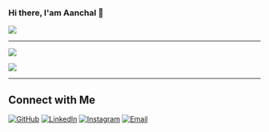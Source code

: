 ### Hi there, I'am Aanchal 👋


<!-- Github Stats -->
<a href="https://github.com/aanchalparegi/" >
  <img src="https://github-readme-stats.vercel.app/api?username=aanchalparegi&theme=synthwave" />
</a>
<hr>

<!-- Most Used Languages -->
<a href="https://github.com/aanchalparegi/" >
  <img src="https://github-readme-stats.vercel.app/api/top-langs/?username=aanchalparegi&&show_icons=true&theme=synthwave" />
</a>

<!-- Profile Views -->
[<img src="https://komarev.com/ghpvc/?username=aanchalparegi&label=Profile Views&color=e5289e&style=flat" />](https://github.com/aanchalparegi)
<hr>

<!-- Connect With Me -->
<h2> Connect with Me </h2>
<a href="https://github.com/aanchalparegi"><img alt="GitHub" src="https://img.shields.io/badge/GitHub-Aanchal%20Paregi-e5289e?style=flat-square&logo=github"></a>
<a href="https://www.linkedin.com/in/aanchalparegi/"><img alt="LinkedIn" src="https://img.shields.io/badge/LinkedIn-Aanchal%20Paregi-e5289e?style=flat-square&logo=linkedin"></a>
<a href="https://www.instagram.com/aan.challll/"><img alt="Instagram" src="https://img.shields.io/badge/Instagram-aanchal_20_-e5289e?style=flat-square&logo=instagram"></a>
<a href="mailto:aanchalparegi2803@gmail.com"><img alt="Email" src="https://img.shields.io/badge/Email-aanchalparegi2803@gmail.com-e5289e?style=flat-square&logo=gmail"></a>



<!--
**aanchalparegi/AanchalParegi** is a ✨ _special_ ✨ repository because its `README.md` (this file) appears on your GitHub profile.

Here are some ideas to get you started:

- 🔭 I’m currently working on ...
- 🌱 I’m currently learning ...
- 👯 I’m looking to collaborate on ...
- 🤔 I’m looking for help with ...
- 💬 Ask me about ...
- 📫 How to reach me: ...
- 😄 Pronouns: ...
- ⚡ Fun fact: ...
-->

